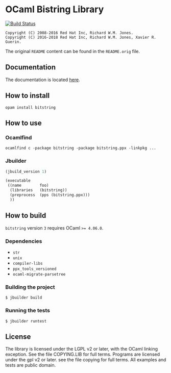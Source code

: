 # OCaml Bistring Library

[![Build Status](https://travis-ci.org/xguerin/bitstring.svg?branch=master)](https://travis-ci.org/xguerin/bitstring)

```
Copyright (C) 2008-2016 Red Hat Inc, Richard W.M. Jones.
Copyright (C) 2016-2018 Red Hat Inc, Richard W.M. Jones, Xavier R. Guerin.
```

The original `README` content can be found in the `README.orig` file.

## Documentation

The documentation is located [here](http://xguer.in/bitstring).

## How to install

`opam install bitstring`

## How to use

### Ocamlfind

```
ocamlfind c -package bitstring -package bitstring.ppx -linkpkg ...
```

### Jbuilder

```lisp
(jbuild_version 1)

(executable
 ((name        foo)
  (libraries   (bitstring))
  (preprocess  (pps (bitstring.ppx)))
  ))
```

## How to build

`bitstring` version `3` requires OCaml `>= 4.06.0`.

### Dependencies

* `str`
* `unix`
* `compiler-libs`
* `ppx_tools_versioned`
* `ocaml-migrate-parsetree`

### Building the project

```
$ jbuilder build
```

### Running the tests

```
$ jbuilder runtest
```

## License

The library is licensed under the LGPL v2 or later, with the OCaml linking
exception. See the file COPYING.LIB for full terms. Programs are licensed under
the gpl v2 or later. see the file copying for full terms. All examples and tests
are public domain.
